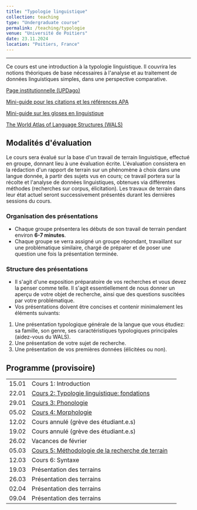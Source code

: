 ```yaml
---
title: "Typologie linguistique"
collection: teaching
type: "Undergraduate course"
permalink: /teaching/typologie
venue: "Université de Poitiers"
date: 23.11.2024
location: "Poitiers, France"
---
```


-----------------------------------------------------------------------------------------------


Ce cours est une introduction à la typologie linguistique. Il couvrira les notions théoriques de base nécessaires à l'analyse et au traitement de données linguistiques simples, dans une perspective comparative.

[Page institutionnelle (UPDago)](https://updago.univ-poitiers.fr/course/view.php?id=8209)

[Mini-guide pour les citations et les références APA](./ils/supports/APA.pdf)

[Mini-guide sur les gloses en linguistique](./ils/supports/Gloses.pdf)

[The World Atlas of Language Structures (WALS)](https://wals.info/)


## Modalités d'évaluation
Le cours sera évalué sur la base d'un travail de terrain linguistique, effectué en groupe, donnant lieu à une évaluation écrite. L'évaluation consistera en la rédaction d'un rapport de terrain sur un phénomène à choix dans une langue donnée, à partir des sujets vus en cours; ce travail portera sur la récolte et l'analyse de données linguistiques, obtenues via différentes méthodes (recherches sur corpus, élicitation). Les travaux de terrain dans leur état actuel seront successivement présentés durant les dernières sessions du cours.

### Organisation des présentations

- Chaque groupe présentera les débuts de son travail de terrain pendant environ **6-7 minutes**.
- Chaque groupe se verra assigné un groupe répondant, travaillant sur une problématique similaire, chargé de préparer et de poser une question une fois la présentation terminée.

### Structure des présentations

- Il s'agit d'une exposition préparatoire de vos recherches et vous devez la penser comme telle. Il s'agit essentiellement de nous donner un aperçu de votre objet de recherche, ainsi que des questions suscitées par votre problématique.
- Vos présentations doivent être concises et contenir minimalement les éléments suivants:

1. Une présentation typologique générale de la langue que vous étudiez: sa famille, son genre, ses caractéristiques typologiques principales (aidez-vous du WALS).
2. Une présentation de votre sujet de recherche.
3. Une présentation de vos premières données (élicitées ou non).



## Programme (provisoire)

|   |                  |  |
|---|------------------|--|
| 15.01 | Cours 1: Introduction | |
| 22.01 |[Cours 2: Typologie linguistique: fondations](./typologie/cours/Typ_1_Intro_Fondations.pdf) | |
| 29.01 |[Cours 3: Phonologie](./typologie/cours/Typ_2_Phono.pdf) | |
| 05.02 | [Cours 4: Morphologie](./typologie/cours/Typ_3_Morpho.pdf)     | |
| 12.02 | Cours annulé (grève des étudiant.e.s)     | |
| 19.02 | Cours annulé (grève des étudiant.e.s)     | |
| 26.02 | Vacances de février     | |
| 05.03 | [Cours 5: Méthodologie de la recherche de terrain](./typologie/cours/Typologie_elicitation.pdf) | |
| 12.03 | Cours 6: Syntaxe |  |
| 19.03 | Présentation des terrains  |  |
| 26.03 | Présentation des terrains  |  |
| 02.04 | Présentation des terrains  | |
| 09.04 | Présentation des terrains  | |
